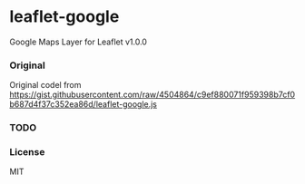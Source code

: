 # leaflet-google

Google Maps Layer for Leaflet v1.0.0

### Original

Original codel from https://gist.githubusercontent.com/raw/4504864/c9ef880071f959398b7cf0b687d4f37c352ea86d/leaflet-google.js

###  TODO


### License

MIT
